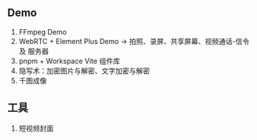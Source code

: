## Demo

1. FFmpeg Demo
2. WebRTC + Element Plus Demo -> 拍照、录屏、共享屏幕、视频通话-信令 及 服务器
3. pnpm + Workspace Vite 组件库
4. 隐写术：加密图片与解密、文字加密与解密
5. 千图成像

## 工具

1. 短视频封面
